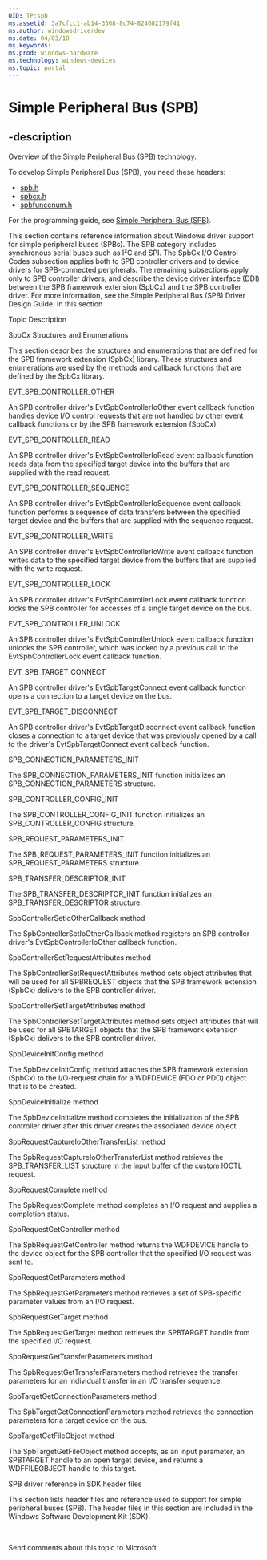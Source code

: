 ```yaml
---
UID: TP:spb
ms.assetid: 3a7cfcc1-ab14-3368-8c74-824602179f41
ms.author: windowsdriverdev
ms.date: 04/03/18
ms.keywords: 
ms.prod: windows-hardware
ms.technology: windows-devices
ms.topic: portal
---
```


# Simple Peripheral Bus (SPB)

## -description

Overview of the Simple Peripheral Bus (SPB) technology.

To develop Simple Peripheral Bus (SPB), you need these headers:

 * [spb.h](..\spb\index.md)
 * [spbcx.h](..\spbcx\index.md)
 * [spbfuncenum.h](..\spbfuncenum\index.md)

For the programming guide, see [Simple Peripheral Bus (SPB)](https://docs.microsoft.com/en-us/windows-hardware/drivers/spb).


This section contains reference information about Windows driver support for simple peripheral buses (SPBs). The SPB category includes synchronous serial buses such as I²C and SPI. The SpbCx I/O Control Codes subsection applies both to SPB controller drivers and to device drivers for SPB-connected peripherals. The remaining subsections apply only to SPB controller drivers, and describe the device driver interface (DDI) between the SPB framework extension (SpbCx) and the SPB controller driver. For more information, see the Simple Peripheral Bus (SPB) Driver Design Guide.
In this section


Topic
Description




SpbCx Structures and Enumerations



This section describes the structures and enumerations that are defined for the SPB framework extension (SpbCx) library. These structures and enumerations are used by the methods and callback functions that are defined by the SpbCx library.





EVT_SPB_CONTROLLER_OTHER



An SPB controller driver's EvtSpbControllerIoOther event callback function handles device I/O control requests that are not handled by other event callback functions or by the SPB framework extension (SpbCx).





EVT_SPB_CONTROLLER_READ



An SPB controller driver's EvtSpbControllerIoRead event callback function reads data from the specified target device into the buffers that are supplied with the read request.





EVT_SPB_CONTROLLER_SEQUENCE



An SPB controller driver's EvtSpbControllerIoSequence event callback function performs a sequence of data transfers between the specified target device and the buffers that are supplied with the sequence request.





EVT_SPB_CONTROLLER_WRITE



An SPB controller driver's EvtSpbControllerIoWrite event callback function writes data to the specified target device from the buffers that are supplied with the write request.





EVT_SPB_CONTROLLER_LOCK



An SPB controller driver's EvtSpbControllerLock event callback function locks the SPB controller for accesses of a single target device on the bus.





EVT_SPB_CONTROLLER_UNLOCK



An SPB controller driver's EvtSpbControllerUnlock event callback function unlocks the SPB controller, which was locked by a previous call to the EvtSpbControllerLock event callback function.





EVT_SPB_TARGET_CONNECT



An SPB controller driver's EvtSpbTargetConnect event callback function opens a connection to a target device on the bus.





EVT_SPB_TARGET_DISCONNECT



An SPB controller driver's EvtSpbTargetDisconnect event callback function closes a connection to a target device that was previously opened by a call to the driver's  EvtSpbTargetConnect event callback function.





SPB_CONNECTION_PARAMETERS_INIT



The SPB_CONNECTION_PARAMETERS_INIT function initializes an  SPB_CONNECTION_PARAMETERS structure.





SPB_CONTROLLER_CONFIG_INIT



The SPB_CONTROLLER_CONFIG_INIT function initializes an SPB_CONTROLLER_CONFIG structure.





SPB_REQUEST_PARAMETERS_INIT



The SPB_REQUEST_PARAMETERS_INIT function initializes an SPB_REQUEST_PARAMETERS structure.





SPB_TRANSFER_DESCRIPTOR_INIT



The SPB_TRANSFER_DESCRIPTOR_INIT function initializes an  SPB_TRANSFER_DESCRIPTOR structure.





SpbControllerSetIoOtherCallback method



The SpbControllerSetIoOtherCallback method registers an SPB controller driver's EvtSpbControllerIoOther callback function.





SpbControllerSetRequestAttributes method



The SpbControllerSetRequestAttributes method  sets object attributes that will be used for all SPBREQUEST objects  that the SPB framework extension (SpbCx) delivers to the SPB controller driver.





SpbControllerSetTargetAttributes method



The SpbControllerSetTargetAttributes method sets object attributes that will be used for all SPBTARGET objects that the SPB framework extension (SpbCx) delivers to the SPB controller driver.





SpbDeviceInitConfig method



The SpbDeviceInitConfig method attaches the SPB framework extension (SpbCx) to the I/O-request chain for a WDFDEVICE (FDO or PDO) object that is to be created.





SpbDeviceInitialize method



The SpbDeviceInitialize method completes the initialization of the SPB controller driver after this driver creates the associated device object.





SpbRequestCaptureIoOtherTransferList method



The SpbRequestCaptureIoOtherTransferList method retrieves the SPB_TRANSFER_LIST structure in the input buffer of the custom IOCTL request.





SpbRequestComplete method



The SpbRequestComplete method completes an I/O request and supplies a completion status.





SpbRequestGetController method



The SpbRequestGetController method returns the WDFDEVICE handle to the device object for the SPB controller that the specified I/O request was sent to.





SpbRequestGetParameters method



The SpbRequestGetParameters method retrieves a set of SPB-specific parameter values from an I/O request.





SpbRequestGetTarget method



The SpbRequestGetTarget method retrieves the SPBTARGET handle from the specified I/O request.





SpbRequestGetTransferParameters method



The SpbRequestGetTransferParameters method retrieves the transfer parameters for an individual transfer in an I/O transfer sequence.





SpbTargetGetConnectionParameters method



The SpbTargetGetConnectionParameters method retrieves the connection parameters for a target device on the bus.





SpbTargetGetFileObject method



The SpbTargetGetFileObject method accepts, as an input parameter, an SPBTARGET handle to an open target device, and returns a WDFFILEOBJECT handle to this target.





SPB driver reference in SDK header files



This section lists header files and reference used to support for simple peripheral buses (SPB). The header files in this section are included in the Windows Software Development Kit (SDK).



 


Send comments about this topic to Microsoft

